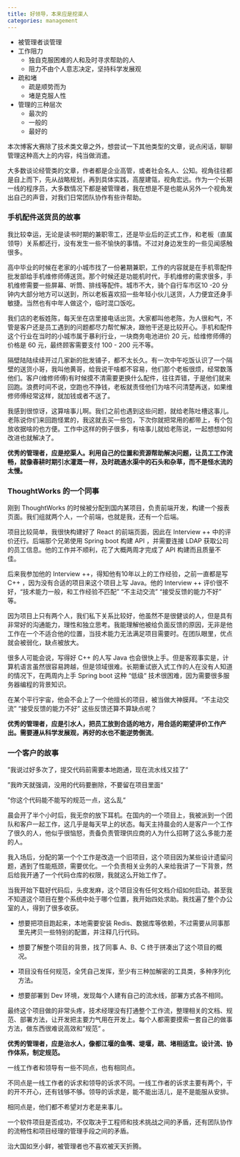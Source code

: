 ```yaml
---
title: 好领导，本来应是挖渠人
categories: management
---
```




- 被管理者谈管理
- 工作阻力 
  - 独自克服困难的人和及时寻求帮助的人
  - 阻力不由个人意志决定，坚持科学发展观
- 疏和堵
  - 疏是顺势而为
  - 堵是克服人性
- 管理的三种层次
  - 最次的
  - 一般的
  - 最好的

本次博客大赛除了技术类文章之外，想尝试一下其他类型的文章，说点闲话，聊聊管理这种高大上的内容，纯当做消遣。



大多数谈论经管类的文章，作者都是企业高管，或者社会名人、公知。视角往往都是自上而下，先从战略规划，再到具体实践，高屋建瓴，视角宏远。作为一个长期一线的程序员，大多数情况下都是被管理者，我在想是不是也能从另外一个视角发出自己的声音，对我们日常团队协作有些许帮助。



### 手机配件送货员的故事

我比较幸运，无论是读书时期的兼职零工，还是毕业后的正式工作，和老板（直属领导）关系都还行，没有发生一些不愉快的事情。不过对身边发生的一些见闻感触很多。

高中毕业的时候在老家的小城市找了一份暑期兼职，工作的内容就是在手机零配件批发部给手机维修师傅送货。那个时候还是功能机时代，手机维修的需求很多，手机维修需要一些屏幕、听筒、排线等配件。城市不大，骑个自行车市区10 -20 分钟内大部分地方可以送到，所以老板喜欢招一些年轻小伙儿送货，人力便宜还身手敏捷。当然也有中年人做这个，临时混口饭吃。

我们店的老板姓陈，每天坐在店里接电话出货。大家都叫他老陈，为人很和气，不管是客户还是员工遇到的问题都尽力帮忙解决，跟他干还是比较开心。手机和配件这个行业在当时的小城市属于暴利行业，一块商务电池进价 20 元，给维修师傅的价格是 60 元，最终顾客需要支付 100 - 200 元不等。

隔壁陆陆续续开过几家新的批发铺子，都不太长久。有一次中午吃饭认识了一个隔壁的送货小哥，我叫他黄哥，给我说干啥都不容易，他们那个老板很烦，经常数落他们。客户(维修师傅)有时候摸不清需要更换什么配件，往往弄错，于是他们就来回跑。浪费时间不说，空跑也不挣钱，老板就责怪他们为啥不问清楚再送，如果维修师傅经常这样，就加钱或者不送了。

我感到很惊讶，这算啥事儿啊。我们之前也遇到这些问题，就给老陈吐槽这事儿。老陈说你们来回跑怪累的，我这就去买一些包，下次你就把常用的都带上，有个包放收据啥的也方便。工作中这样的例子很多，有啥事儿就给老陈说，一起想想如何改进也就解决了。

**优秀的管理者，应是挖渠人。利用自己的位置和资源帮助解决问题，让员工工作流畅，就像春耕时期引水灌溉一样，及时疏通水渠中的石头和杂草，而不是怪水流的太慢。**



###  ThoughtWorks 的一个同事

刚到 ThoughtWorks 的时候被分配到国内某项目，负责前端开发，构建一个报表页面。我们组就两个人，一个前端，也就是我，还有一个后端。

项目比较简单，我很快构建好了 React 的前端页面，因此在 Interview ++ 中的评价还行。后端那个兄弟使用 Spring boot 构建 API ，并需要连接 LDAP 获取公司的员工信息。他的工作并不顺利，花了大概两周才完成了 API 构建而且质量不佳。

后来我参加他的 Interview ++，得知他有10年以上的工作经验，之前一直都是写 C++ ，因为没有合适的项目来这个项目上写 Java。他的 Interview ++ 评价很不好，“技术能力一般，和工作经验不匹配” “不主动交流” “接受反馈的能力不好” 等。

因为项目上只有两个人，我们私下关系比较好，他虽然不是很健谈的人，但是具有非常好的沟通能力，理性和独立思考。我能理解他被给负面反馈的原因，无非是他工作在一个不适合他的位置，当技术能力无法满足项目需要时。在团队眼里，优点就会被弱化，缺点被放大。

很多人可能会说，写得好 C++ 的人写 Java 也会很快上手。但是客观事实是，计算机语言虽然很容易跨越，但是领域很难。长期重试嵌入式工作的人在没有人知道的情况下，在两周内上手 Spring boot 这种 “低级“ 技术很困难，因为需要很多服务器编程的背景知识。

在某个平行宇宙，他会不会上了一个他擅长的项目，被当做大神膜拜。“不主动交流” “接受反馈的能力不好”  这些反馈还算不算缺点呢？

**优秀的管理者，应是引水人，把员工放到合适的地方，用合适的期望评价工作产出。需要遵从科学发展观，再好的水也不能逆势倒流**。



### 一个客户的故事

”我说过好多次了，提交代码前需要本地跑通，现在流水线又挂了“

”我昨天就强调，没用的代码要删除，不要留在项目里面“

”你这个代码能不能写的规范一点，这么乱“

晨会开了半个小时后，我无奈的放下耳机。在国内的一个项目上，我被派到一个团队和客户一起工作，这几乎是每天早上的状态。每天主持晨会的人是客户一个工作了很久的人，他似乎很恼怒，责备负责管理供应商的人为什么招聘了这么多能力差的人。



我入场后，分配的第一个个工作是改造一个旧项目，这个项目因为某些设计遗留问题，遇到了性能瓶颈，需要优化。一个负责相关业务的人来给我讲了一下背景，然后给我开通了一个代码仓库的权限，我就这么开始工作了。

当我开始下载好代码后，头皮发麻，这个项目没有任何文档介绍如何启动。甚至我不知道这个项目在整个系统中处于哪个位置，我开始四处求助。我找遍了整个办公室的人，得到了很多收获。

- 想要把项目跑起来，本地需要安装 Redis、数据库等依赖，不过需要从同事那里先拷贝一些特别的配置，并注释几行代码。

- 想要了解整个项目的背景，找了同事 A、B、C 终于拼凑出了这个项目的概况。

- 项目没有任何规范，全凭自己发挥，至少有三种加解密的工具类，多种序列化方法。
- 想要部署到 Dev 环境，发现每个人建有自己的流水线，部署方式各不相同。

最终这个项目做的非常头疼，技术经理没有打通整个工作流，整理相关的文档、规范、部署方法，让开发把主要力气用在开发上。每个人都需要摸索一套自己的做事方法，做东西很难说高效和”规范“ 。

**优秀的管理者，应是治水人，像都江堰的鱼嘴、堤堰，疏、堵相适宜。设计流、协作体系，制定规范。**



















一线工作者和领导有一些不同点，也有相同点。

不同点是一线工作者的诉求和领导的诉求不同。一线工作者的诉求主要有两个，干的开不开心，还有钱够不够。领导的诉求是，能不能出活儿，是不是能服从安排。

相同点是，他们都不希望对方老是来事儿。







一个软件项目是否成功，不仅取决于工程师和技术挑战之间的矛盾，还有团队协作的流畅性和项目经理的管理手段之间的矛盾。



治大国如烹小鲜，被管理者也不喜欢被天天折腾。

